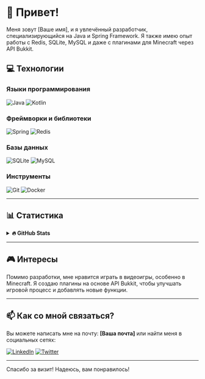 # 👋 Привет!

Меня зовут [Ваше имя], и я увлечённый разработчик, специализирующийся на Java и Spring Framework. Я также имею опыт работы с Redis, SQLite, MySQL и даже с плагинами для Minecraft через API Bukkit.

## 💻 Технологии

### Языки программирования
![Java](https://img.shields.io/badge/Java-%23ED8B00?style=for-the-badge&logo=java&logoColor=white)
![Kotlin](https://img.shields.io/badge/Kotlin-%237F52FF.svg?style=for-the-badge&logo=kotlin&logoColor=white)

### Фреймворки и библиотеки
![Spring](https://img.shields.io/badge/Spring-%236DB33F.svg?style=for-the-badge&logo=spring&logoColor=white)
![Redis](https://img.shields.io/badge/redis-%23DD0031.svg?style=for-the-badge&logo=redis&logoColor=white)

### Базы данных
![SQLite](https://img.shields.io/badge/sqlite-%2307405f.svg?style=for-the-badge&logo=sqlite&logoColor=white)
![MySQL](https://img.shields.io/badge/mysql-%2300f.svg?style=for-the-badge&logo=mysql&logoColor=white)

### Инструменты
![Git](https://img.shields.io/badge/git-%23F05032.svg?style=for-the-badge&logo=git&logoColor=white)
![Docker](https://img.shields.io/badge/docker-%230db7ed.svg?style=for-the-badge&logo=docker&logoColor=white)

---

## 📊 Статистика

<details>
  <summary><b>🔥 GitHub Stats</b></summary>
  
  ![](https://github-readme-stats.vercel.app/api?username=[Ваше_имя_пользователя]&show_icons=true&theme=radical)
  ![](https://github-readme-stats.vercel.app/api/top-langs/?username=[Ваше_имя_пользователя]&layout=compact&hide=html,css,javascript)
</details>

---

## 🎮 Интересы

Помимо разработки, мне нравится играть в видеоигры, особенно в Minecraft. Я создаю плагины на основе API Bukkit, чтобы улучшать игровой процесс и добавлять новые функции.

---

## 📫 Как со мной связаться?

Вы можете написать мне на почту: **[Ваша почта]** или найти меня в социальных сетях:

[![LinkedIn](https://img.shields.io/badge/linkedin-%230077B5.svg?style=for-the-badge&logo=linkedin&logoColor=white)](https://www.linkedin.com/in/[Ваш_LinkedIn])
[![Twitter](https://img.shields.io/badge/twitter-%231DA1F2.svg?style=for-the-badge&logo=twitter&logoColor=white)](https://twitter.com/[Ваш_Twitter])

---

Спасибо за визит! Надеюсь, вам понравилось!
